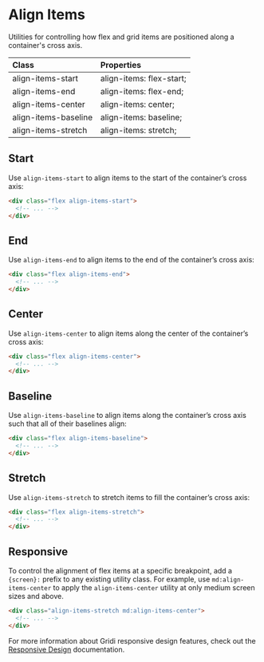 # Align Items

Utilities for controlling how flex and grid items are positioned along a container's cross axis.


| Class                | Properties               |
| :------------------- | :----------------------- |
| align-items-start    | align-items: flex-start; |
| align-items-end      | align-items: flex-end;   |
| align-items-center   | align-items: center;     |
| align-items-baseline | align-items: baseline;   |
| align-items-stretch  | align-items: stretch;    |

## Start

Use `align-items-start` to align items to the start of the container’s cross axis:

```html
<div class="flex align-items-start">
  <!-- ... -->
</div>
```

## End

Use `align-items-end` to align items to the end of the container’s cross axis:

```html
<div class="flex align-items-end">
  <!-- ... -->
</div>
```

## Center

Use `align-items-center` to align items along the center of the container’s cross axis:

```html
<div class="flex align-items-center">
  <!-- ... -->
</div>
```

## Baseline

Use `align-items-baseline` to align items along the container’s cross axis such that all of their baselines align:

```html
<div class="flex align-items-baseline">
  <!-- ... -->
</div>
```

## Stretch

Use `align-items-stretch` to stretch items to fill the container’s cross axis:

```html
<div class="flex align-items-stretch">
  <!-- ... -->
</div>
```

## Responsive

To control the alignment of flex items at a specific breakpoint, add a `{screen}:` prefix to any existing utility class. For example, use `md:align-items-center` to apply the `align-items-center` utility at only medium screen sizes and above.

```html
<div class="align-items-stretch md:align-items-center">
  <!-- ... -->
</div>
```

For more information about Gridi responsive design features, check out the <a href="/gridi/guide/responsive-design.html">Responsive Design</a> documentation.
